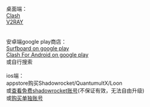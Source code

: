 桌面端：  
[Clash](https://github.com/Fndroid/clash_for_windows_pkg/releases)  
[V2RAY](https://github.com/v2ray/v2ray-core/releases)  
<br>  
安卓端google play商店：  
[Surfboard on google play](https://play.google.com/store/apps/details?id=com.getsurfboard&hl=zh-cn)  
[Clash For Android on google play](https://play.google.com/store/apps/details?id=com.github.kr328.clash&hl=zh-cn)  
或自行搜索
<br>  
ios端：  
appstore购买Shadowrocket/QuantumultX/Loon  
或[查看免费shadowrocket账号](https://jimmystore.xyz/)(不保证有效，无法自由升级)  
或[购买单独账号](https://xiaohuojian8.com/aff/2526.html)  
